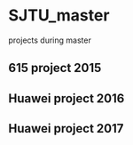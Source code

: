 # SJTU_master
projects during master

## 615 project 2015

## Huawei project 2016

## Huawei project 2017
